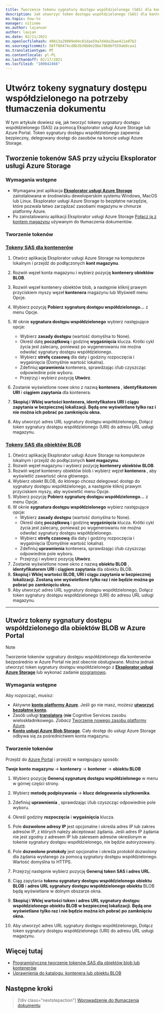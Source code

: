 ```yaml
---
title: Tworzenie tokenu sygnatury dostępu współdzielonego (SAS) dla kontenerów i obiektów BLOB za pomocą programu Microsoft Eksplorator usługi Storage
description: Jak utworzyć token dostępu współdzielonego (SAS) dla kontenerów i obiektów BLOB za pomocą programu Microsoft Eksplorator usługi Storage
ms.topic: how-to
manager: nitinme
ms.author: lajanuar
author: laujan
ms.date: 02/11/2021
ms.openlocfilehash: 49813a29009e04c81dae59a7d4da2bae411e07b2
ms.sourcegitcommit: 58ff80474cd8b3b30b0e29be78b8bf559ab0caa1
ms.translationtype: MT
ms.contentlocale: pl-PL
ms.lasthandoff: 02/17/2021
ms.locfileid: "100642466"
---
```

# <a name="create-sas-tokens-for-document-translation"></a>Utwórz tokeny sygnatury dostępu współdzielonego na potrzeby tłumaczenia dokumentu

W tym artykule dowiesz się, jak tworzyć tokeny sygnatury dostępu współdzielonego (SAS) za pomocą Eksplorator usługi Azure Storage lub Azure Portal. Token sygnatury dostępu współdzielonego zapewnia bezpieczny, delegowany dostęp do zasobów na koncie usługi Azure Storage.

## <a name="create-sas-tokens-with-azure-storage-explorer"></a>Tworzenie tokenów SAS przy użyciu Eksplorator usługi Azure Storage

### <a name="prerequisites"></a>Wymagania wstępne

* Wymagana jest aplikacja [**Eksplorator usługi Azure Storage**](/azure/vs-azure-tools-storage-manage-with-storage-explorer) zainstalowana w środowisku deweloperskim systemu Windows, MacOS lub Linux. Eksplorator usługi Azure Storage to bezpłatne narzędzie, które pozwala łatwo zarządzać zasobami magazynu w chmurze platformy Azure.
* Po zainstalowaniu aplikacji Eksplorator usługi Azure Storage [Połącz ją z kontem magazynu](/azure/vs-azure-tools-storage-manage-with-storage-explorer?tabs=windows#connect-to-a-storage-account-or-service) używanym do tłumaczenia dokumentów.

### <a name="create-your-tokens"></a>Tworzenie tokenów

### <a name="sas-tokens-for-containers"></a>[Tokeny SAS dla kontenerów](#tab/Containers)

1. Otwórz aplikację Eksplorator usługi Azure Storage na komputerze lokalnym i przejdź do podłączonych **kont magazynu**.
1. Rozwiń węzeł konta magazynu i wybierz pozycję **kontenery obiektów BLOB**.
1. Rozwiń węzeł kontenery obiektów blob, a następnie kliknij prawym przyciskiem myszy węzeł **kontenera** magazynu lub Wyświetl menu Opcje.
1. Wybierz pozycję **Pobierz sygnaturę dostępu współdzielonego...** z menu Opcje.
1. W oknie **sygnatura dostępu współdzielonego** wybierz następujące opcje:
    * Wybierz **zasady dostępu** (wartość domyślna to None).
    * Określ datę **początkową** i godzinę **wygaśnięcia** klucza. Krótki cykl życia jest zalecany, ponieważ po wygenerowaniu nie można odwołać sygnatury dostępu współdzielonego.
    * Wybierz **strefę czasową** dla daty i godziny rozpoczęcia i wygaśnięcia (Domyślnie wartość lokalna).
    * Zdefiniuj **uprawnienia** kontenera, sprawdzając i/lub czyszcząc odpowiednie pole wyboru.
    * Przejrzyj i wybierz pozycję **Utwórz**.

1. Zostanie wyświetlone nowe okno z nazwą **kontenera** , **identyfikatorem URI** i **ciągiem zapytania** dla kontenera.  
1. **Skopiuj i Wklej wartości kontenera, identyfikatora URI i ciągu zapytania w bezpiecznej lokalizacji. Będą one wyświetlane tylko raz i nie można ich pobrać po zamknięciu okna.**
1. Aby utworzyć adres URL sygnatury dostępu współdzielonego, Dołącz token sygnatury dostępu współdzielonego (URI) do adresu URL usługi magazynu.

### <a name="sas-tokens-for-blobs"></a>[Tokeny SAS dla obiektów BLOB](#tab/blobs)

1. Otwórz aplikację Eksplorator usługi Azure Storage na komputerze lokalnym i przejdź do podłączonych **kont magazynu**.
1. Rozwiń węzeł magazynu i wybierz pozycję **kontenery obiektów BLOB**.
1. Rozwiń węzeł kontenery obiektów blob i wybierz węzeł **kontenera** , aby wyświetlić zawartość okna głównego.
1. Wybierz obiekt BLOB, do którego chcesz delegować dostęp do sygnatury dostępu współdzielonego, a następnie kliknij prawym przyciskiem myszy, aby wyświetlić menu Opcje.
1. Wybierz pozycję **Pobierz sygnaturę dostępu współdzielonego...** z menu Opcje.
1. W oknie **sygnatura dostępu współdzielonego** wybierz następujące opcje:
    * Wybierz **zasady dostępu** (wartość domyślna to None).
    * Określ datę **początkową** i godzinę **wygaśnięcia** klucza. Krótki cykl życia jest zalecany, ponieważ po wygenerowaniu nie można odwołać sygnatury dostępu współdzielonego.
    * Wybierz **strefę czasową** dla daty i godziny rozpoczęcia i wygaśnięcia (Domyślnie wartość lokalna).
    * Zdefiniuj **uprawnienia** kontenera, sprawdzając i/lub czyszcząc odpowiednie pole wyboru.
    * Przejrzyj i wybierz pozycję **Utwórz**.
1. Zostanie wyświetlone nowe okno z nazwą **obiektu BLOB** , **identyfikatorem URI** i **ciągiem zapytania** dla obiektu BLOB.  
1. **Skopiuj i Wklej wartości BLOB, URI i ciągu zapytania w bezpiecznej lokalizacji. Zostaną one wyświetlone tylko raz i nie będzie można go pobrać po zamknięciu okna.**
1. Aby utworzyć adres URL sygnatury dostępu współdzielonego, Dołącz token sygnatury dostępu współdzielonego (URI) do adresu URL usługi magazynu.

---

## <a name="create-sas-tokens-for-blobs-in-the-azure-portal"></a>Utwórz tokeny sygnatury dostępu współdzielonego dla obiektów BLOB w Azure Portal

> [!NOTE]
> Tworzenie tokenów sygnatury dostępu współdzielonego dla kontenerów bezpośrednio w Azure Portal nie jest obecnie obsługiwane. Można jednak utworzyć token sygnatury dostępu współdzielonego z [**Eksplorator usługi Azure Storage**](#create-sas-tokens-with-azure-storage-explorer) lub wykonać zadanie [programowo](/azure/storage/blobs/sas-service-create).

<!-- markdownlint-disable MD024 -->
### <a name="prerequisites"></a>Wymagania wstępne

Aby rozpocząć, musisz:

* Aktywne [**konto platformy Azure**](https://azure.microsoft.com/free/cognitive-services/).  Jeśli go nie masz, możesz [**utworzyć bezpłatne konto**](https://azure.microsoft.com/free/).
* Zasób usługi [**translatora**](https://ms.portal.azure.com/#create/Microsoft) (**nie** Cognitive Services zasobu wieloskładnikowego.  *Zobacz* [Tworzenie nowego zasobu platformy Azure](../../cognitive-services-apis-create-account.md#create-a-new-azure-cognitive-services-resource).  
* [**Konto usługi Azure Blob Storage**](https://ms.portal.azure.com/#create/Microsoft.StorageAccount-ARM). Cały dostęp do usługi Azure Storage odbywa się za pośrednictwem konta magazynu.

### <a name="create-your-tokens"></a>Tworzenie tokenów

Przejdź do [Azure Portal](https://ms.portal.azure.com/#home) i przejdź w następujący sposób:  

 **Twoje konto magazynu** → **kontenery** → **kontener** → **obiektu BLOB**

1. Wybierz pozycję **Generuj sygnaturę dostępu współdzielonego** w menu w górnej części strony.

1. Wybierz **metodę podpisywania** → **klucz delegowania użytkownika**.

1. Zdefiniuj **uprawnienia** , sprawdzając i/lub czyszcząc odpowiednie pole wyboru.

1. Określ godziny **rozpoczęcia** i **wygaśnięcia** klucza.

1. Pole **dozwolone adresy IP** jest opcjonalne i określa adres IP lub zakres adresów IP, z których należy akceptować żądania. Jeśli adres IP żądania nie jest zgodny z adresem IP lub zakresem adresów określonym w tokenie sygnatury dostępu współdzielonego, nie będzie autoryzowany.

1. Pole **dozwolone protokoły** jest opcjonalne i określa protokół dozwolony dla żądania wysłanego za pomocą sygnatury dostępu współdzielonego. Wartość domyślna to HTTPS.

1. Przejrzyj następnie wybierz pozycję **Generuj token SAS i adres URL**.

1. Ciąg zapytania **tokenu sygnatury dostępu współdzielonego obiektu BLOB** i **adres URL sygnatury dostępu współdzielonego obiektu** BLOB będą wyświetlane w dolnym obszarze okna.  

1. **Skopiuj i Wklej wartości token i adres URL sygnatury dostępu współdzielonego obiektu BLOB w bezpiecznej lokalizacji. Będą one wyświetlane tylko raz i nie będzie można ich pobrać po zamknięciu okna.**

1. Aby utworzyć adres URL sygnatury dostępu współdzielonego, Dołącz token sygnatury dostępu współdzielonego (URI) do adresu URL usługi magazynu.

## <a name="learn-more"></a>Więcej tutaj

* [Programistyczne tworzenie tokenów SAS dla obiektów blob lub kontenerów](/azure/storage/blobs/sas-service-create)
* [Uprawnienia do katalogu, kontenera lub obiektu BLOB](/rest/api/storageservices/create-service-sas#permissions-for-a-directory-container-or-blob)

## <a name="next-steps"></a>Następne kroki

> [!div class="nextstepaction"]
> [Wprowadzenie do tłumaczenia dokumentu](get-started-with-document-translation.md)
>
>
